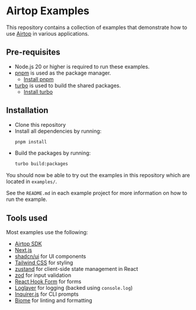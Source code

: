 # Airtop Examples

This repository contains a collection of examples that demonstrate how to use [Airtop](https://docs.airtop.ai/guides/getting-started/what-is-airtop)
in various applications.

## Pre-requisites

- Node.js 20 or higher is required to run these examples.
- [pnpm](https://pnpm.io/) is used as the package manager. 
  * [Install pnpm](https://pnpm.io/installation)
- [turbo](https://turbo.build/) is used to build the shared packages.
  * [Install turbo](https://turbo.build/docs/installation) 

## Installation

- Clone this repository
- Install all dependencies by running:
  ```bash
  pnpm install
  ```
- Build the packages by running:
  ```bash
  turbo build:packages
  ```

You should now be able to try out the examples in this repository which are located in `examples/`.

See the `README.md` in each example project for more information on how to run the example.

## Tools used

Most examples use the following:

- [Airtop SDK](https://docs.airtop.ai/api-reference/airtop-api)
- [Next.js](https://nextjs.org/)
- [shadcn/ui](https://ui.shadcn.com/) for UI components
- [Tailwind CSS](https://tailwindcss.com/) for styling
- [zustand](https://github.com/pmndrs/zustand) for client-side state management in React
- [zod](https://zod.dev/) for input validation
- [React Hook Form](https://react-hook-form.com/) for forms
- [Loglayer](https://github.com/theogravity/loglayer) for logging (backed using `console.log`)
- [Inquirer.js](https://www.npmjs.com/package/inquirer) for CLI prompts
- [Biome](https://biomejs.dev/) for linting and formatting
